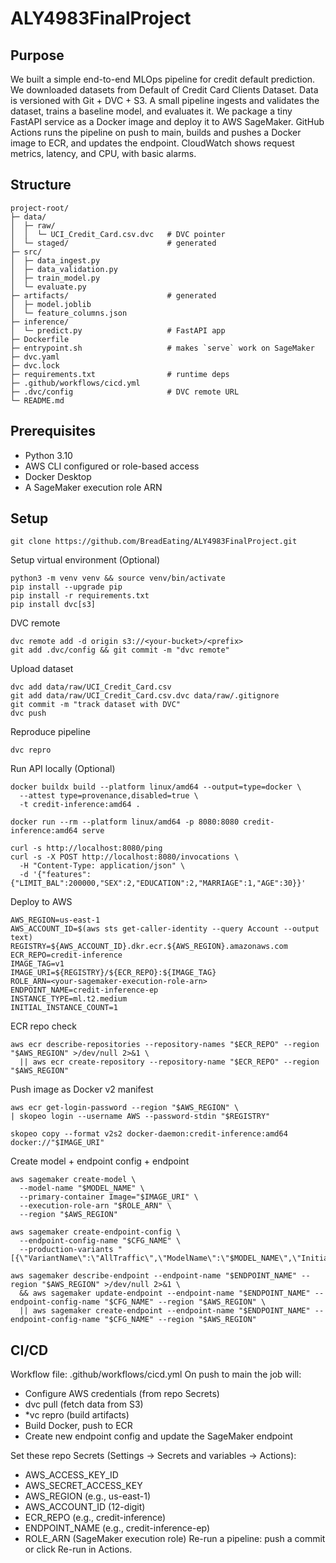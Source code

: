 # ALY4983FinalProject
## Purpose
We built a simple end-to-end MLOps pipeline for credit default prediction. We downloaded datasets from Default of Credit Card Clients Dataset. Data is versioned with Git + DVC + S3. A small pipeline ingests and validates the dataset, trains a baseline model, and evaluates it. We package a tiny FastAPI service as a Docker image and deploy it to AWS SageMaker. GitHub Actions runs the pipeline on push to main, builds and pushes a Docker image to ECR, and updates the endpoint. CloudWatch shows request metrics, latency, and CPU, with basic alarms. 
## Structure
```
project-root/
├─ data/
│  ├─ raw/
│  │  └─ UCI_Credit_Card.csv.dvc   # DVC pointer
│  └─ staged/                      # generated
├─ src/
│  ├─ data_ingest.py
│  ├─ data_validation.py
│  ├─ train_model.py
│  └─ evaluate.py
├─ artifacts/                      # generated
│  ├─ model.joblib
│  └─ feature_columns.json
├─ inference/
│  └─ predict.py                   # FastAPI app
├─ Dockerfile
├─ entrypoint.sh                   # makes `serve` work on SageMaker
├─ dvc.yaml
├─ dvc.lock
├─ requirements.txt                # runtime deps
├─ .github/workflows/cicd.yml
├─ .dvc/config                     # DVC remote URL
└─ README.md
```
## Prerequisites
* Python 3.10
* AWS CLI configured or role-based access
* Docker Desktop
* A SageMaker execution role ARN
## Setup
```
git clone https://github.com/BreadEating/ALY4983FinalProject.git
```
Setup virtual environment (Optional)
```
python3 -m venv venv && source venv/bin/activate
pip install --upgrade pip
pip install -r requirements.txt
pip install dvc[s3]
```
DVC remote
```
dvc remote add -d origin s3://<your-bucket>/<prefix>
git add .dvc/config && git commit -m "dvc remote"
```
Upload dataset
```
dvc add data/raw/UCI_Credit_Card.csv
git add data/raw/UCI_Credit_Card.csv.dvc data/raw/.gitignore
git commit -m "track dataset with DVC"
dvc push
```
Reproduce pipeline
```
dvc repro
```
Run API locally (Optional)
```
docker buildx build --platform linux/amd64 --output=type=docker \
  --attest type=provenance,disabled=true \
  -t credit-inference:amd64 .

docker run --rm --platform linux/amd64 -p 8080:8080 credit-inference:amd64 serve

curl -s http://localhost:8080/ping
curl -s -X POST http://localhost:8080/invocations \
  -H "Content-Type: application/json" \
  -d '{"features":{"LIMIT_BAL":200000,"SEX":2,"EDUCATION":2,"MARRIAGE":1,"AGE":30}}'
```
Deploy to AWS
```
AWS_REGION=us-east-1
AWS_ACCOUNT_ID=$(aws sts get-caller-identity --query Account --output text)
REGISTRY=${AWS_ACCOUNT_ID}.dkr.ecr.${AWS_REGION}.amazonaws.com
ECR_REPO=credit-inference
IMAGE_TAG=v1
IMAGE_URI=${REGISTRY}/${ECR_REPO}:${IMAGE_TAG}
ROLE_ARN=<your-sagemaker-execution-role-arn>
ENDPOINT_NAME=credit-inference-ep
INSTANCE_TYPE=ml.t2.medium
INITIAL_INSTANCE_COUNT=1
```
ECR repo check
```
aws ecr describe-repositories --repository-names "$ECR_REPO" --region "$AWS_REGION" >/dev/null 2>&1 \
  || aws ecr create-repository --repository-name "$ECR_REPO" --region "$AWS_REGION"
```
Push image as Docker v2 manifest
```
aws ecr get-login-password --region "$AWS_REGION" \
| skopeo login --username AWS --password-stdin "$REGISTRY"

skopeo copy --format v2s2 docker-daemon:credit-inference:amd64 docker://"$IMAGE_URI"
```
Create model + endpoint config + endpoint
```
aws sagemaker create-model \
  --model-name "$MODEL_NAME" \
  --primary-container Image="$IMAGE_URI" \
  --execution-role-arn "$ROLE_ARN" \
  --region "$AWS_REGION"

aws sagemaker create-endpoint-config \
  --endpoint-config-name "$CFG_NAME" \
  --production-variants "[{\"VariantName\":\"AllTraffic\",\"ModelName\":\"$MODEL_NAME\",\"InitialInstanceCount\":${INITIAL_INSTANCE_COUNT},\"InstanceType\":\"$INSTANCE_TYPE\"}]"

aws sagemaker describe-endpoint --endpoint-name "$ENDPOINT_NAME" --region "$AWS_REGION" >/dev/null 2>&1 \
  && aws sagemaker update-endpoint --endpoint-name "$ENDPOINT_NAME" --endpoint-config-name "$CFG_NAME" --region "$AWS_REGION" \
  || aws sagemaker create-endpoint --endpoint-name "$ENDPOINT_NAME" --endpoint-config-name "$CFG_NAME" --region "$AWS_REGION"
```
## CI/CD
Workflow file: .github/workflows/cicd.yml
On push to main the job will:
* Configure AWS credentials (from repo Secrets)
* dvc pull (fetch data from S3)
* *vc repro (build artifacts)
* Build Docker, push to ECR
* Create new endpoint config and update the SageMaker endpoint

Set these repo Secrets (Settings → Secrets and variables → Actions):
* AWS_ACCESS_KEY_ID
* AWS_SECRET_ACCESS_KEY
* AWS_REGION (e.g., us-east-1)
* AWS_ACCOUNT_ID (12-digit)
* ECR_REPO (e.g., credit-inference)
* ENDPOINT_NAME (e.g., credit-inference-ep)
* ROLE_ARN (SageMaker execution role)
Re-run a pipeline: push a commit or click Re-run in Actions.